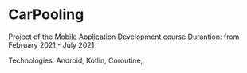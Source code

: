 # CarPooling
Project of the Mobile Application Development course
Durantion: from February 2021 - July 2021

Technologies: Android, Kotlin, Coroutine,



